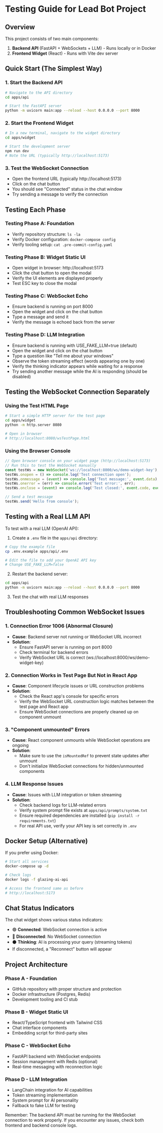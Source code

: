 # Testing Guide for Lead Bot Project

## Overview
This project consists of two main components:
1. **Backend API** (FastAPI + WebSockets + LLM) - Runs locally or in Docker
2. **Frontend Widget** (React) - Runs with Vite dev server

## Quick Start (The Simplest Way)

### 1. Start the Backend API
```bash
# Navigate to the API directory
cd apps/api

# Start the FastAPI server
python -m uvicorn main:app --reload --host 0.0.0.0 --port 8000
```

### 2. Start the Frontend Widget
```bash
# In a new terminal, navigate to the widget directory
cd apps/widget

# Start the development server
npm run dev
# Note the URL (typically http://localhost:5173)
```

### 3. Test the WebSocket Connection
- Open the frontend URL (typically http://localhost:5173)
- Click on the chat button
- You should see "Connected" status in the chat window
- Try sending a message to verify the connection

## Testing Each Phase

### Testing Phase A: Foundation
- Verify repository structure: `ls -la`
- Verify Docker configuration: `docker-compose config`
- Verify tooling setup: `cat .pre-commit-config.yaml`

### Testing Phase B: Widget Static UI
- Open widget in browser: http://localhost:5173
- Click the chat button to open the modal
- Verify the UI elements are displayed properly
- Test ESC key to close the modal

### Testing Phase C: WebSocket Echo
- Ensure backend is running on port 8000
- Open the widget and click on the chat button
- Type a message and send it
- Verify the message is echoed back from the server

### Testing Phase D: LLM Integration
- Ensure backend is running with USE_FAKE_LLM=true (default)
- Open the widget and click on the chat button
- Type a question like "Tell me about your windows"
- Observe the token streaming effect (words appearing one by one)
- Verify the thinking indicator appears while waiting for a response
- Try sending another message while the AI is responding (should be disabled)

## Testing the WebSocket Connection Separately

### Using the Test HTML Page
```bash
# Start a simple HTTP server for the test page
cd apps/widget
python -m http.server 8080

# Open in browser
# http://localhost:8080/wsTestPage.html
```

### Using the Browser Console
```javascript
// Open browser console on your widget page (http://localhost:5173)
// Run this to test the WebSocket manually
const testWs = new WebSocket('ws://localhost:8000/ws/demo-widget-key');
testWs.onopen = () => console.log('Test connection open');
testWs.onmessage = (event) => console.log('Test message:', event.data);
testWs.onerror = (err) => console.error('Test error:', err);
testWs.onclose = (event) => console.log('Test closed:', event.code, event.reason);

// Send a test message
testWs.send('Hello from console');
```

## Testing with a Real LLM API

To test with a real LLM (OpenAI API):

1. Create a `.env` file in the `apps/api` directory:
```bash
# Copy the example file
cp .env.example apps/api/.env

# Edit the file to add your OpenAI API key
# Change USE_FAKE_LLM=false
```

2. Restart the backend server:
```bash
cd apps/api
python -m uvicorn main:app --reload --host 0.0.0.0 --port 8000
```

3. Test the chat with real LLM responses

## Troubleshooting Common WebSocket Issues

### 1. Connection Error 1006 (Abnormal Closure)
- **Cause**: Backend server not running or WebSocket URL incorrect
- **Solution**: 
  - Ensure FastAPI server is running on port 8000
  - Check terminal for backend errors
  - Verify WebSocket URL is correct (ws://localhost:8000/ws/demo-widget-key)

### 2. Connection Works in Test Page But Not in React App
- **Cause**: Component lifecycle issues or URL construction problems
- **Solution**:
  - Check the React app's console for specific errors
  - Verify the WebSocket URL construction logic matches between the test page and React app
  - Ensure WebSocket connections are properly cleaned up on component unmount

### 3. "Component unmounted" Errors
- **Cause**: React component unmounts while WebSocket operations are ongoing
- **Solution**: 
  - Make sure to use the `isMountedRef` to prevent state updates after unmount
  - Don't initialize WebSocket connections for hidden/unmounted components

### 4. LLM Response Issues
- **Cause**: Issues with LLM integration or token streaming
- **Solution**:
  - Check backend logs for LLM-related errors
  - Verify system prompt file exists at `apps/api/prompts/system.txt`
  - Ensure required dependencies are installed (`pip install -r requirements.txt`)
  - For real API use, verify your API key is set correctly in `.env`

## Docker Setup (Alternative)

If you prefer using Docker:

```bash
# Start all services
docker-compose up -d

# Check logs
docker logs -f glazing-ai-api

# Access the frontend same as before
# http://localhost:5173
```

## Chat Status Indicators

The chat widget shows various status indicators:
- 🟢 **Connected**: WebSocket connection is active
- 🔴 **Disconnected**: No WebSocket connection
- ⚫️ **Thinking**: AI is processing your query (streaming tokens)
- If disconnected, a "Reconnect" button will appear

## Project Architecture

### Phase A - Foundation
- GitHub repository with proper structure and protection
- Docker infrastructure (Postgres, Redis)
- Development tooling and CI stub

### Phase B - Widget Static UI
- React/TypeScript frontend with Tailwind CSS
- Chat interface components
- Embedding script for third-party sites

### Phase C - WebSocket Echo
- FastAPI backend with WebSocket endpoints
- Session management with Redis (optional)
- Real-time messaging with reconnection logic

### Phase D - LLM Integration
- LangChain integration for AI capabilities
- Token streaming implementation
- System prompt for AI personality
- Fallback to fake LLM for testing

Remember: The backend API must be running for the WebSocket connection to work properly. If you encounter any issues, check both frontend and backend console logs.

